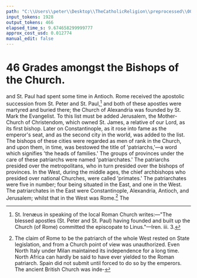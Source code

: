 ```yaml
---
path: "C:\\Users\\peter\\Desktop\\TheCatholicReligion\\preprocessed\\00066.jpg"
input_tokens: 1928
output_tokens: 466
elapsed_time_s: 9.674658299999777
approx_cost_usd: 0.012774
manual_edit: false
---
```

# 46 Grades amongst the Bishops of the Church.

and St. Paul had spent some time in Antioch. Rome received the apostolic succession from St. Peter and St. Paul,[^1] and both of these apostles were martyred and buried there; the Church of Alexandria was founded by St. Mark the Evangelist. To this list must be added Jerusalem, the Mother-Church of Christendom, which owned St. James, a relative of our Lord, as its first bishop. Later on Constantinople, as it rose into fame as the emperor's seat, and as the second city in the world, was added to the list. The bishops of these cities were regarded as men of rank in the Church, and upon them, in time, was bestowed the title of 'patriarchs,'—a word which signifies 'the heads of families.' The groups of provinces under the care of these patriarchs were named 'patriarchates.' The patriarchs presided over the metropolitans, who in turn presided over the bishops of provinces. In the West, during the middle ages, the chief archbishops who presided over national Churches, were called 'primates.' The patriarchates were five in number; four being situated in the East, and one in the West. The patriarchates in the East were Constantinople, Alexandria, Antioch, and Jerusalem; whilst that in the West was Rome.[^2] The

[^1]: St. Irenæus in speaking of the local Roman Church writes:—"The blessed apostles (St. Peter and St. Paul) having founded and built up the Church (of Rome) committed the episcopate to Linus."—Iren. iii. 3.

[^2]: The claim of Rome to be the patriarch of the whole West rested on State legislation, and from a Church point of view was unauthorized. Even North Italy under Milan maintained its independence for a long time. North Africa can hardly be said to have ever yielded to the Roman patriarch. Spain did not submit until forced to do so by the emperors. The ancient British Church was inde-